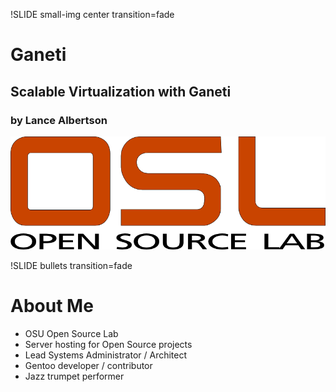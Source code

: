 !SLIDE small-img center transition=fade

# Ganeti #
## Scalable Virtualization with Ganeti ##
### by Lance Albertson ###

![osllogo](osllogo.png)

!SLIDE bullets transition=fade

# About Me #

* OSU Open Source Lab
* Server hosting for Open Source projects
* Lead Systems Administrator / Architect
* Gentoo developer / contributor
* Jazz trumpet performer 

